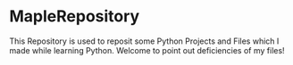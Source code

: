 # MapleRepository
This Repository is used to reposit some Python Projects and Files which I made while learning Python. Welcome to point out deficiencies of my files!

